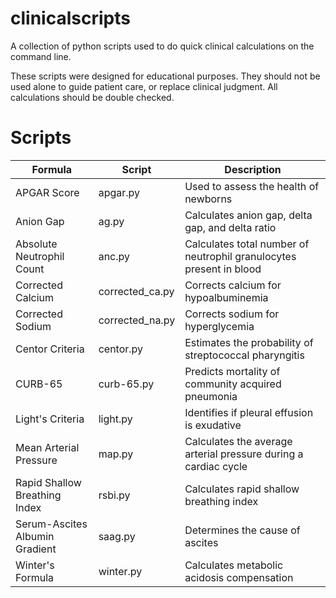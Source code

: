 # clinicalscripts
A collection of python scripts used to do quick clinical calculations on the command line.

These scripts were designed for educational purposes. They should not be used alone to guide patient care, or replace clinical judgment. All calculations should be double checked.

# Scripts

|Formula|Script|Description|
|---|---|---|
|APGAR Score|apgar.py|Used to assess the health of newborns|
|Anion Gap|ag.py|Calculates anion gap, delta gap, and delta ratio|
|Absolute Neutrophil Count|anc.py|Calculates total number of neutrophil granulocytes present in blood|
|Corrected Calcium|corrected_ca.py|Corrects calcium for hypoalbuminemia|
|Corrected Sodium|corrected_na.py|Corrects sodium for hyperglycemia|
|Centor Criteria|centor.py|Estimates the probability of streptococcal pharyngitis|
|CURB-65|curb-65.py|Predicts mortality of community acquired pneumonia|
|Light's Criteria|light.py|Identifies if pleural effusion is exudative|
|Mean Arterial Pressure|map.py|Calculates the average arterial pressure during a cardiac cycle|
|Rapid Shallow Breathing Index|rsbi.py|Calculates rapid shallow breathing index|
|Serum-Ascites Albumin Gradient|saag.py|Determines the cause of ascites|
|Winter's Formula|winter.py|Calculates metabolic acidosis compensation|